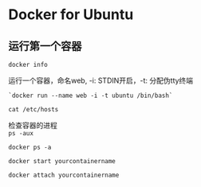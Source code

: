 # Docker for Ubuntu

## 运行第一个容器

`docker info`


运行一个容器，命名web, -i: STDIN开启，-t: 分配伪tty终端

    `docker run --name web -i -t ubuntu /bin/bash`

`cat /etc/hosts`       

检查容器的进程<br>
`ps -aux`

`docker ps -a`

`docker start yourcontainername`

`docker attach yourcontainername`
